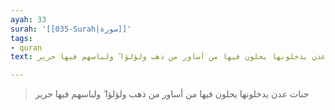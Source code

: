 ```yaml
---
ayah: 33
surah: '[[035-Surah|سورة]]'
tags:
- quran
text: جنات عدن يدخلونها يحلون فيها من أساور من ذهب ولؤلؤا ۖ ولباسهم فيها حرير

---
```

> جنات عدن يدخلونها يحلون فيها من أساور من ذهب ولؤلؤا ۖ ولباسهم فيها حرير
